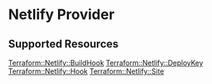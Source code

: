 # Netlify Provider

## Supported Resources

[Terraform::Netlify::BuildHook](docs/providers/netlify/BuildHook.md)
[Terraform::Netlify::DeployKey](docs/providers/netlify/DeployKey.md)
[Terraform::Netlify::Hook](docs/providers/netlify/Hook.md)
[Terraform::Netlify::Site](docs/providers/netlify/Site.md)